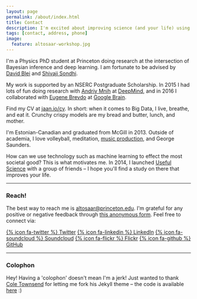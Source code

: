 ```yaml
---
layout: page
permalink: /about/index.html
title: Contact
description: I'm excited about improving science (and your life) using machine learning and design.
tags: [contact, address, phone]
image:
  feature: altosaar-workshop.jpg
---
```

I'm a Physics PhD student at Princeton doing research at the intersection of Bayesian inference and deep learning. I am fortunate to be advised by [David Blei](http://www.cs.columbia.edu/~blei/) and [Shivaji Sondhi](http://www.princeton.edu/~sondhi/).

My work is supported by an NSERC Postgraduate Scholarship. In 2015 I had lots of fun doing research with [Andriy Mnih](https://www.cs.toronto.edu/~amnih/) at [DeepMind](http://deepmind.com/), and in 2016 I collaborated with [Eugene Brevdo](https://web.math.princeton.edu/~ebrevdo/) at [Google Brain](https://research.google.com/).

Find my CV at [jaan.io/cv](https://jaan.io/cv). In short: when it comes to Big Data, I live, breathe, and eat it. Crunchy crispy models are my bread and butter, lunch, and mother.

I'm Estonian-Canadian and graduated from McGill in 2013. Outside of academia, I love volleyball, meditation, [music production](https://soundcloud.com/lyfos), and George Saunders.

How can we use technology such as machine learning to effect the most societal good? This is what motivates me. In 2014, I launched [Useful Science](http://usefulscience.org) with a group of friends – I hope you'll find a study on there that improves your life.

---

### Reach!

The best way to reach me is [altosaar@princeton.edu](mailto:altosaar@princeton.edu). I'm grateful for any positive or negative feedback through [this anonymous form](http://www.admonymous.com/jaan). Feel free to connect via:

[{% icon fa-twitter %} Twitter](https://twitter.com/thejaan)
[{% icon fa-linkedin %} LinkedIn](http://www.linkedin.com/in/jaanaltosaar)
[{% icon fa-soundcloud %} Soundcloud](https://soundcloud.com/lyfos)
[{% icon fa-flickr %} Flickr](https://www.flickr.com/photos/thejaan/)
[{% icon fa-github %} GitHub](https://github.com/altosaar)

---

### Colophon

Hey! Having a 'colophon' doesn't mean I'm a jerk! Just wanted to thank [Cole Townsend](http://coletownsend.com/) for letting me fork his Jekyll theme – the code is available [here](https://github.com/altosaar/jaan.io) :)
